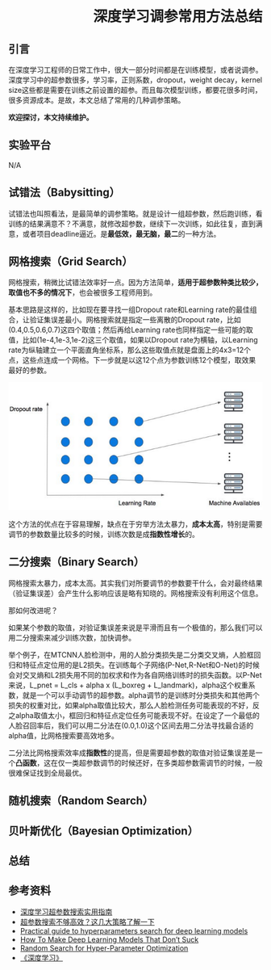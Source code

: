 # 　　　　　　深度学习调参常用方法总结
## 引言

在深度学习工程师的日常工作中，很大一部分时间都是在训练模型，或者说调参。深度学习中的超参数很多，学习率，正则系数，dropout，weight decay，kernel size这些都是需要在训练之前设置的超参。而且每次模型训练，都要花很多时间，很多资源成本。是故，本文总结了常用的几种调参策略。

**欢迎探讨，本文持续维护。**

## 实验平台

N/A

## 试错法（Babysitting）

试错法也叫照看法，是最简单的调参策略。就是设计一组超参数，然后跑训练，看训练的结果满意不？不满意，就修改超参数，继续下一次训练，如此往复，直到满意，或者项目deadline逼近。是**最低效，最无脑，最二**的一种方法。

## 网格搜索（Grid Search）

网格搜索，稍微比试错法效率好一点。因为方法简单，**适用于超参数种类比较少，取值也不多的情况下**，也会被很多工程师用到。

基本思路是这样的，比如现在要寻找一组Dropout rate和Learning rate的最佳组合，让验证集误差最小。网格搜索就是指定一些离散的Dropout rate，比如(0.4,0.5,0.6,0.7)这四个取值；然后再给Learning rate也同样指定一些可能的取值，比如(1e-4,1e-3,1e-2)这三个取值，如果以Dropout rate为横轴，以Learning rate为纵轴建立一个平面直角坐标系，那么这些取值点就是盘面上的4x3=12个点，这些点连成一个网格。下一步就是以这12个点为参数训练12个模型，取效果最好的参数。

![](images/124926.png)

这个方法的优点在于容易理解，缺点在于穷举方法太暴力，**成本太高**，特别是需要调节的参数数量比较多的时候，训练次数是成**指数性增长**的。

## 二分搜索（Binary Search）

网格搜索太暴力，成本太高。其实我们对所要调节的参数要干什么，会对最终结果（验证集误差）会产生什么影响应该是略有知晓的。网格搜索没有利用这个信息。

那如何改进呢？

如果某个参数的取值，对验证集误差来说是平滑而且有一个极值的，那么我们可以用二分搜索来减少训练次数，加快调参。

举个例子，在MTCNN人脸检测中，用的人脸分类损失是二分类交叉熵，人脸框回归和特征点定位用的是L2损失。在训练每个子网络(P-Net,R-Net和O-Net)的时候会对交叉熵和L2损失用不同的加权求和作为各自网络训练时的损失函数。以P-Net来说，L_pnet = L_cls + alpha x (L_boxreg + L_landmark)，alpha这个权重系数，就是一个可以手动调节的超参数。alpha调节的是训练时分类损失和其他两个损失的权重对比，如果alpha取值比较大，那么人脸检测任务可能表现的不好，反之alpha取值太小，框回归和特征点定位任务可能表现不好。在设定了一个最低的人脸召回率后，我们可以用二分法在(0.0,1.0)这个区间去用二分法寻找最合适的alpha值，比网格搜索要高效地多。

二分法比网格搜索效率成**指数性**的提高，但是需要超参数的取值对验证集误差是一个**凸函数**，这在仅一类超参数调节的时候还好，在多类超参数需调节的时候，一般很难保证找到全局最优。

## 随机搜索（Random Search）

## 贝叶斯优化（Bayesian Optimization）



## 总结


## 参考资料

+ [深度学习超参数搜索实用指南](https://zhuanlan.zhihu.com/p/46278815)
+ [超参数搜索不够高效？这几大策略了解一下](https://zhuanlan.zhihu.com/p/46718023)
+ [Practical guide to hyperparameters search for deep learning models](https://blog.floydhub.com/guide-to-hyperparameters-search-for-deep-learning-models/)
+ [How To Make Deep Learning Models That Don’t Suck](https://blog.nanonets.com/hyperparameter-optimization/)
+ [Random Search for Hyper-Parameter Optimization](http://www.jmlr.org/papers/volume13/bergstra12a/bergstra12a.pdf)
+ [《深度学习》](https://book.douban.com/subject/27087503/)
